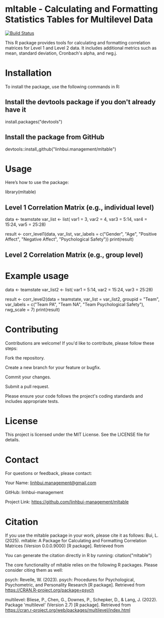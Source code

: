 # mltable - Calculating and Formatting Statistics Tables for Multilevel Data

[![Build Status](https://app.travis-ci.com/linhbui-management/mltable.svg?token=4VKpm7KznzmjKM9vcLMv&branch=main)](https://app.travis-ci.com/linhbui-management/mltable)

This R package provides tools for calculating and formatting correlation matrices for Level 1 and Level 2 data. 
It includes additional metrics such as mean, standard deviation, Cronbach's alpha, and rwg.j.

# Installation
To install the package, use the following commands in R:

## Install the devtools package if you don't already have it
install.packages("devtools")

## Install the package from GitHub
devtools::install_github("linhbui.management/mltable")

# Usage
Here’s how to use the package:

library(mltable)

## Level 1 Correlation Matrix (e.g., individual level)
data <- teamstate
var_list <- list(
    var1 = 3,
    var2 = 4,
    var3 = 5:14,
    var4 = 15:24,
    var5 = 25:28)

  result <- corr_level1(data,
                        var_list,
                        var_labels = c("Gender", "Age", "Positive Affect",
                                        "Negative Affect", "Psychological Safety"))
print(result)
## Level 2 Correlation Matrix (e.g., group level)
# Example usage
data <- teamstate
var_list2 <- list(
                  var1 = 5:14,
                  var2 = 15:24,
                  var3 = 25:28)

result <- corr_level2(data = teamstate,
                      var_list = var_list2,
                      groupid = "Team",
                      var_labels = c("Team PA", "Team NA", "Team Psychological Safety"),
                      rwg_scale = 7)
print(result)

# Contributing
Contributions are welcome! If you'd like to contribute, please follow these steps:

Fork the repository.

Create a new branch for your feature or bugfix.

Commit your changes.

Submit a pull request.

Please ensure your code follows the project's coding standards and includes appropriate tests.

# License
This project is licensed under the MIT License. See the LICENSE file for details.

# Contact
For questions or feedback, please contact:

Your Name: linhbui.management@gmail.com

GitHub: linhbui-management

Project Link: https://github.com/linhbui-management/mltable

# Citation
If you use the mltable package in your work, please cite it as follows:
Bui, L. (2025). mltable: A Package for Calculating and Formatting Correlation Matrices (Version 0.0.0.9000) [R package]. Retrieved from 

You can generate the citation directly in R by running: citation("mltable")

The core functionality of mltable relies on the following R packages. Please consider citing them as well:

psych: Revelle, W. (2023). psych: Procedures for Psychological, Psychometric, and Personality Research [R package]. Retrieved from https://CRAN.R-project.org/package=psych

multilevel: Bliese, P., Chen, G., Downes, P., Schepker, D., & Lang, J. (2022). Package 'multilevel' (Version 2.7) [R package]. Retrieved from https://cran.r-project.org/web/packages/multilevel/index.html

